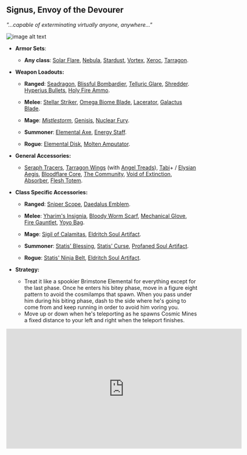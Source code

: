 ## Signus, Envoy of the Devourer

*"...capable of exterminating virtually anyone, anywhere…"*

![image alt text](../public/BMbpD6rCZ1qoniF20u7H2A_img_67.png)

* **Armor Sets**:

    * **Any class**: [Solar Flare](https://terraria.gamepedia.com/Solar_Flare_armor), [Nebula](https://terraria.gamepedia.com/Nebula_armor), [Stardust](https://terraria.gamepedia.com/Stardust_armor), [Vortex](https://terraria.gamepedia.com/Vortex_armor), [Xeroc](https://calamitymod.gamepedia.com/Xeroc_armor), [Tarragon](https://calamitymod.gamepedia.com/Tarragon_armor).

* **Weapon Loadouts:**

    * **Ranged**: [Seadragon](https://calamitymod.gamepedia.com/Seadragon), [Blissful Bombardier](https://calamitymod.gamepedia.com/Blissful_Bombardier), [Telluric Glare](https://calamitymod.gamepedia.com/Telluric_Glare), [Shredder](https://calamitymod.gamepedia.com/Shredder). [Hyperius Bullets](https://calamitymod.gamepedia.com/Hyperius_Bullet), [Holy Fire Ammo](https://calamitymod.gamepedia.com/Holy_Fire_Bullet).

    * **Melee**: [Stellar Striker](https://calamitymod.gamepedia.com/Stellar_Striker), [Omega Biome Blade](https://calamitymod.gamepedia.com/Omega_Biome_Blade), [Lacerator](https://calamitymod.gamepedia.com/Lacerator), [Galactus Blade](https://calamitymod.gamepedia.com/Galactus_Blade).

    * **Mage**: [*Mistlestorm*](https://calamitymod.gamepedia.com/Mistlestorm), [Genisis](https://calamitymod.gamepedia.com/Genisis), [Nuclear Fury](https://calamitymod.gamepedia.com/Nuclear_Fury).

    * **Summoner**: [Elemental Axe](https://calamitymod.gamepedia.com/Elemental_Axe), [Energy Staff](https://calamitymod.gamepedia.com/Energy_Staff).

    * **Rogue**: [Elemental Disk](https://calamitymod.gamepedia.com/Elemental_Disk), [Molten Amputator](https://calamitymod.gamepedia.com/Molten_Amputator).

* **General Accessories:**

    * [Seraph Tracers](https://calamitymod.gamepedia.com/Seraph_Tracers), [Tarragon Wings](https://calamitymod.gamepedia.com/Wings) (with [Angel Treads](https://calamitymod.gamepedia.com/Angel_Treads)), [Tabi](https://terraria.gamepedia.com/Tabi)+ / [Elysian Aegis](https://calamitymod.gamepedia.com/Elysian_Aegis), [Bloodflare Core](https://calamitymod.gamepedia.com/Bloodflare_Core), [The Community](https://calamitymod.gamepedia.com/The_Community), [Void of Extinction](https://calamitymod.gamepedia.com/Void_of_Extinction), [Absorber](https://calamitymod.gamepedia.com/The_Absorber), [Flesh Totem](https://calamitymod.gamepedia.com/Flesh_Totem).

* **Class Specific Accessories:**

    * **Ranged**: [Sniper Scope](https://terraria.gamepedia.com/Sniper_Scope), [Daedalus Emblem](https://calamitymod.gamepedia.com/Daedalus_Emblem).
      
    * **Melee**: [Yharim's Insignia](https://calamitymod.gamepedia.com/Yharim%27s_Insignia), [Bloody Worm Scarf](https://calamitymod.gamepedia.com/Bloody_Worm_Scarf), [Mechanical Glove](https://terraria.gamepedia.com/Mechanical_Glove), [Fire Gauntlet](https://terraria.gamepedia.com/Fire_Gauntlet), [Yoyo Bag](https://terraria.gamepedia.com/Yoyo_Bag).
      
    * **Mage**: [Sigil of Calamitas](https://calamitymod.gamepedia.com/Sigil_of_Calamitas), [Eldritch Soul Artifact](https://calamitymod.gamepedia.com/Eldritch_Soul_Artifact).
      
    * **Summoner**: [Statis' Blessing](https://calamitymod.gamepedia.com/Statis%27_Blessing), [Statis’ Curse](https://calamitymod.gamepedia.com/Statis%27_Curse), [Profaned Soul Artifact](https://calamitymod.gamepedia.com/Profaned_Soul_Artifact).
      
    * **Rogue**: [Statis' Ninja Belt](https://calamitymod.gamepedia.com/Statis%27_Ninja_Belt), [Eldritch Soul Artifact](https://calamitymod.gamepedia.com/Eldritch_Soul_Artifact).

* **Strategy:**

    * Treat it like a spookier Brimstone Elemental for everything except for the last phase. Once he enters his bitey phase, move in a figure eight pattern to avoid the cosmilamps that spawn. When you pass under him during his biting phase, dash to the side where he's going to come from and keep running in order to avoid him voring you.
    * Move up or down when he's teleporting as he spawns Cosmic Mines a fixed distance to your left and right when the teleport finishes.

<div align="center"><iframe width="620" height="315" src="https://www.youtube.com/embed/VrjOv6PgxNc" frameborder="0" allowfullscreen></iframe></div>
